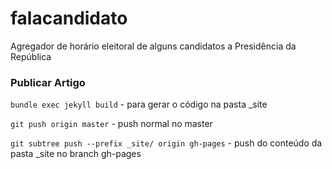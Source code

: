 falacandidato
=============

Agregador de horário eleitoral de alguns candidatos a Presidência da República

### Publicar Artigo

`bundle exec jekyll build` - para gerar o código na pasta _site

`git push origin master` - push normal no master

`git subtree push --prefix _site/ origin gh-pages` - push do conteúdo da pasta _site no branch gh-pages
